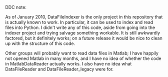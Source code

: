 DDC note:

As of January 2010, DataFileIndexer is the only project in this repository that is actually known to work.  In particular, it can be used to index and read files into Python.  I didn't write any of this code, aside from going into the indexer project and trying salvage something workable.  It is still awkwardly factored, but it definitely works; on a future release it would be nice to clean up with the structure of this code.  

Other groups will probably want to read data files in Matlab; I have happily not opened Matlab in many months, and I have no idea of whether the code in MatlabDataReader actually works.  I also have no idea what DataFileReader and DataFileReader_legacy were for.